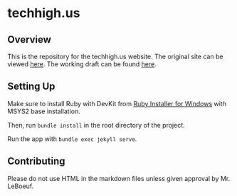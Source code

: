 # techhigh.us

## Overview
This is the repository for the techhigh.us website. The original site can be viewed [here](https://techhigh.us). The working draft can be found [here](https://wordpress.techhigh.us).

## Setting Up
Make sure to install Ruby with DevKit from [Ruby Installer for Windows](https://rubyinstaller.org) with MSYS2 base installation.

Then, run `bundle install` in the root directory of the project.

Run the app with `bundle exec jekyll serve`.

## Contributing

Please do not use HTML in the markdown files unless given approval by Mr. LeBoeuf.
